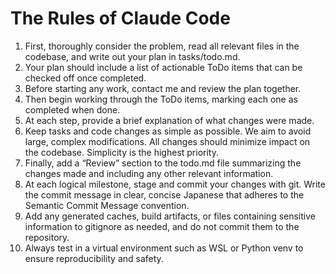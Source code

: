 # The Rules of Claude Code

1. First, thoroughly consider the problem, read all relevant files in the codebase, and write out your plan in tasks/todo.md.
2. Your plan should include a list of actionable ToDo items that can be checked off once completed.
3. Before starting any work, contact me and review the plan together.
4. Then begin working through the ToDo items, marking each one as completed when done.
5. At each step, provide a brief explanation of what changes were made.
6. Keep tasks and code changes as simple as possible. We aim to avoid large, complex modifications. All changes should minimize impact on the codebase. Simplicity is the highest priority.
7. Finally, add a “Review” section to the todo.md file summarizing the changes made and including any other relevant information.
8. At each logical milestone, stage and commit your changes with git. Write the commit message in clear, concise Japanese that adheres to the Semantic Commit Message convention.
9. Add any generated caches, build artifacts, or files containing sensitive information to gitignore as needed, and do not commit them to the repository.
10. Always test in a virtual environment such as WSL or Python venv to ensure reproducibility and safety.
